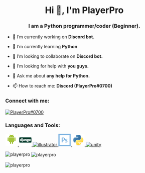 <h1 align="center">Hi 👋, I'm PlayerPro</h1>
<h3 align="center">I am a Python programmer/coder (Beginner).</h3>



- 🔭 I’m currently working on **Discord bot.**

- 🌱 I’m currently learning **Python**

- 👯 I’m looking to collaborate on **Discord bot.**

- 🤝 I’m looking for help with **you guys.**

- 💬 Ask me about **any help for Python.**

- 📫 How to reach me: **Discord (PlayerPro#0700)**

<h3 align="left">Connect with me:</h3>
<p align="left">
<a href="https://discord.gg/PlayerPro#0700" target="blank"><img align="center" src="https://raw.githubusercontent.com/rahuldkjain/github-profile-readme-generator/master/src/images/icons/Social/discord.svg" alt="PlayerPro#0700" height="30" width="40" /></a>
</p>

<h3 align="left">Languages and Tools:</h3>
<p align="left"> <a href="https://developer.android.com" target="_blank"> <img src="https://raw.githubusercontent.com/devicons/devicon/master/icons/android/android-original-wordmark.svg" alt="android" width="40" height="40"/> </a> <a href="https://www.djangoproject.com/" target="_blank"> <img src="https://raw.githubusercontent.com/devicons/devicon/master/icons/django/django-original.svg" alt="django" width="40" height="40"/> </a> <a href="https://www.adobe.com/in/products/illustrator.html" target="_blank"> <img src="https://www.vectorlogo.zone/logos/adobe_illustrator/adobe_illustrator-icon.svg" alt="illustrator" width="40" height="40"/> </a> <a href="https://www.photoshop.com/en" target="_blank"> <img src="https://raw.githubusercontent.com/devicons/devicon/master/icons/photoshop/photoshop-line.svg" alt="photoshop" width="40" height="40"/> </a> <a href="https://www.python.org" target="_blank"> <img src="https://raw.githubusercontent.com/devicons/devicon/master/icons/python/python-original.svg" alt="python" width="40" height="40"/> </a> <a href="https://unity.com/" target="_blank"> <img src="https://www.vectorlogo.zone/logos/unity3d/unity3d-icon.svg" alt="unity" width="40" height="40"/> </a> </p>

<p><img align="left" src="https://github-readme-stats.vercel.app/api/top-langs?username=playerpro&show_icons=true&locale=en&layout=compact" alt="playerpro" /></p>

<p>&nbsp;<img align="center" src="https://github-readme-stats.vercel.app/api?username=playerpro&show_icons=true&locale=en" alt="playerpro" /></p>

<p><img align="center" src="https://github-readme-streak-stats.herokuapp.com/?user=playerpro&" alt="playerpro" /></p>

